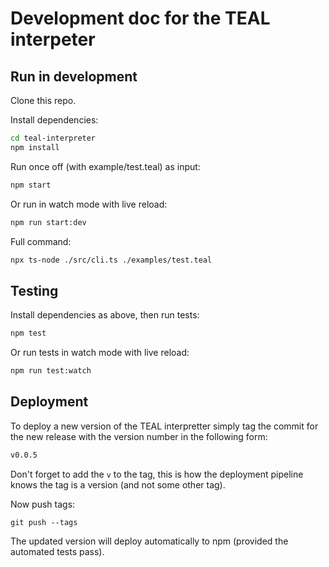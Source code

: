 # Development doc for the TEAL interpeter

## Run in development

Clone this repo.

Install dependencies:

```bash
cd teal-interpreter
npm install
```

Run once off (with example/test.teal) as input:

```bash
npm start
```

Or run in watch mode with live reload:

```bash
npm run start:dev
```

Full command:

```bash
npx ts-node ./src/cli.ts ./examples/test.teal
```

## Testing

Install dependencies as above, then run tests:

```bash
npm test
```

Or run tests in watch mode with live reload:

```bash
npm run test:watch
```

## Deployment

To deploy a new version of the TEAL interpretter simply tag the commit for the new release with the version number in the following form:

```bash
v0.0.5
```

Don't forget to add the `v` to the tag, this is how the deployment pipeline knows the tag is a version (and not some other tag).

Now push tags:

```
git push --tags
```

The updated version will deploy automatically to npm (provided the automated tests pass).